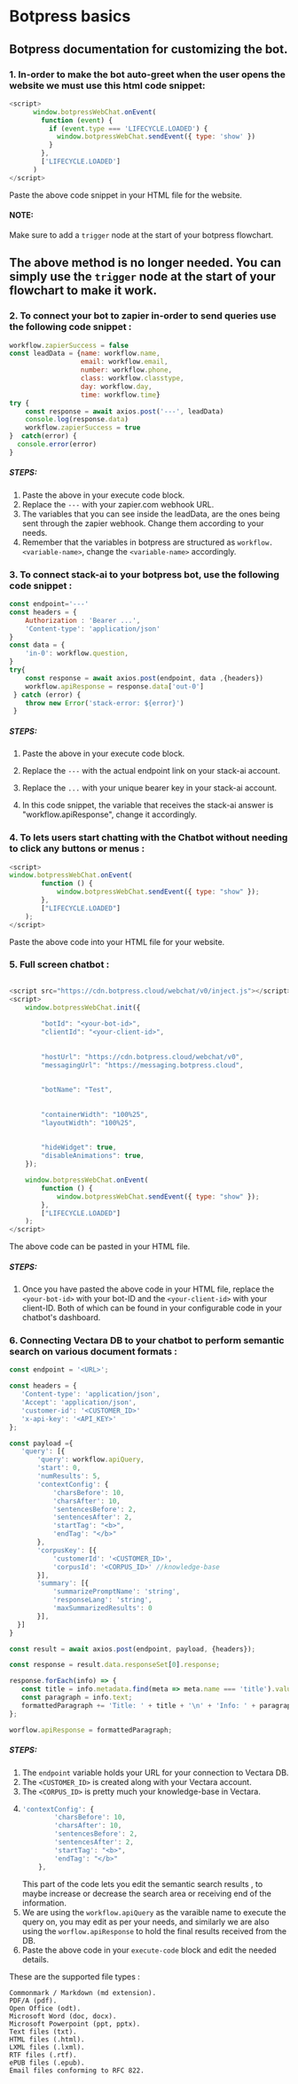 # Botpress basics
## Botpress documentation for customizing the bot.

### 1. In-order to make the bot auto-greet when the user opens the website we must use this html code snippet:

~~~javascript
<script>
      window.botpressWebChat.onEvent(
        function (event) {
          if (event.type === 'LIFECYCLE.LOADED') {
            window.botpressWebChat.sendEvent({ type: 'show' })
          }
        },
        ['LIFECYCLE.LOADED']
      )
</script>

~~~

Paste the above code snippet in your HTML file for the website.

#### NOTE:
Make sure to add a ```trigger``` node at the start of your botpress flowchart.

## The above method is no longer needed. You can simply use the ```trigger``` node at the start of your flowchart to make it work.

### 2. To connect your bot to zapier in-order to send queries use the following code snippet :

~~~javascript
workflow.zapierSuccess = false
const leadData = {name: workflow.name,
                  email: workflow.email,
                  number: workflow.phone,
                  class: workflow.classtype,
                  day: workflow.day,
                  time: workflow.time}
try {
    const response = await axios.post('---', leadData)
    console.log(response.data)
    workflow.zapierSuccess = true
}  catch(error) {
  console.error(error)
}
~~~
##### STEPS:
 1. Paste the above in your execute code block.
 2. Replace the ```---``` with your zapier.com webhook URL.
 3. The variables that you can see inside the leadData, are the ones being sent through the zapier webhook. Change them according to your needs. 
 4. Remember that the variables in botpress are structured as ```workflow.<variable-name>```, change the ```<variable-name>``` accordingly.


### 3. To connect stack-ai to your botpress bot, use the following code snippet :

~~~javascript
const endpoint='---'
const headers = {
    Authorization : 'Bearer ...',
    'Content-type': 'application/json'
}
const data = {
    'in-0': workflow.question,
}
try{
    const response = await axios.post(endpoint, data ,{headers})
    workflow.apiResponse = response.data['out-0']
 } catch (error) {
    throw new Error('stack-error: ${error}')
 }
~~~

##### STEPS:
1. Paste the above in your execute code block.

2. Replace the ```---``` with the actual endpoint link on your stack-ai account.

3. Replace the ```...``` with your unique bearer key in your stack-ai account.

4. In this code snippet, the variable that receives the stack-ai answer is "workflow.apiResponse", change it accordingly.

### 4. To lets users start chatting with the Chatbot without needing to click any buttons or menus :

~~~javascript
<script>
window.botpressWebChat.onEvent(
        function () {
            window.botpressWebChat.sendEvent({ type: "show" });
        },
        ["LIFECYCLE.LOADED"]
    );
</script>    
~~~

Paste the above code into your HTML file for your website.

### 5. Full screen chatbot :

~~~javascript

<script src="https://cdn.botpress.cloud/webchat/v0/inject.js"></script>
<script>
    window.botpressWebChat.init({
        
        "botId": "<your-bot-id>",
        "clientId": "<your-client-id>",
 
        
        "hostUrl": "https://cdn.botpress.cloud/webchat/v0",
        "messagingUrl": "https://messaging.botpress.cloud",
 
        
        "botName": "Test",
 
        
        "containerWidth": "100%25",
        "layoutWidth": "100%25",
 
        
        "hideWidget": true,
        "disableAnimations": true,
    });

    window.botpressWebChat.onEvent(
        function () {
            window.botpressWebChat.sendEvent({ type: "show" });
        },
        ["LIFECYCLE.LOADED"]
    );
</script>
~~~
 The above code can be pasted in your HTML file.

 ##### STEPS:
 1. Once you have pasted the above code in your HTML file, replace the ```<your-bot-id>``` with your bot-ID and the ```<your-client-id>``` with your client-ID. Both of which can be found in your configurable code in your chatbot's dashboard.


 ### 6. Connecting Vectara DB to your chatbot to perform semantic search on various document formats :

 ~~~javascript
 const endpoint = '<URL>';

 const headers = {
    'Content-type': 'application/json',
    'Accept': 'application/json',
    'customer-id': '<CUSTOMER_ID>'
    'x-api-key': '<API_KEY>'
 };

 const payload ={
    'query': [{
        'query': workflow.apiQuery,
        'start': 0,
        'numResults': 5,
        'contextConfig': {
            'charsBefore': 10,
            'charsAfter': 10,
            'sentencesBefore': 2,
            'sentencesAfter': 2,
            'startTag': "<b>",
            'endTag': "</b>"
        },
        'corpusKey': [{
            'customerId': '<CUSTOMER_ID>',
            'corpusId': '<CORPUS_ID>' //knowledge-base
        }],
        'summary': [{
            'summarizePromptName': 'string',
            'responseLang': 'string',
            'maxSummarizedResults': 0
        }],
   }]
 }

 const result = await axios.post(endpoint, payload, {headers});

 const response = result.data.responseSet[0].response;

 response.forEach(info) => {
    const title = info.metadata.find(meta => meta.name === 'title').value;
    const paragraph = info.text;
    formattedParagraph += 'Title: ' + title + '\n' + 'Info: ' + paragraph +'\n';
 };

 worflow.apiResponse = formattedParagraph;
 ~~~

 ##### STEPS:
 1. The ```endpoint``` variable holds your URL for your connection to Vectara DB.
 2. The ```<CUSTOMER_ID>``` is created along with your Vectara account.
 3. The ```<CORPUS_ID>``` is pretty much your knowledge-base in Vectara.
 4. ~~~javascript 
    'contextConfig': {
            'charsBefore': 10,
            'charsAfter': 10,
            'sentencesBefore': 2,
            'sentencesAfter': 2,
            'startTag': "<b>",
            'endTag': "</b>"
        },
    ~~~
    This part of the code lets you edit the semantic search results , to maybe increase or decrease the search area or receiving end of the information.
5.  We are using the ```workflow.apiQuery``` as the varaible name to execute the query on, you may edit as per your needs, and 
    similarly we are also using the ```worflow.apiResponse``` to hold the final results received from the DB.
6. Paste the above code in your ```execute-code``` block and edit the needed details.

These are the supported file types : 
   ~~~
   Commonmark / Markdown (md extension).
   PDF/A (pdf).
   Open Office (odt).
   Microsoft Word (doc, docx).
   Microsoft Powerpoint (ppt, pptx).
   Text files (txt).
   HTML files (.html).
   LXML files (.lxml).
   RTF files (.rtf).
   ePUB files (.epub).
   Email files conforming to RFC 822.
   ~~~
